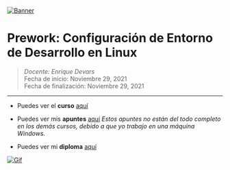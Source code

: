 [![Banner](https://geekflare.com/wp-content/uploads/2021/11/system-environment-variables.png "Banner")](https://geekflare.com/wp-content/uploads/2021/11/system-environment-variables.png "Banner")

# Prework: Configuración de Entorno de Desarrollo en Linux 

> *Docente:  Enrique Devars*
> <br>
> Fecha de inicio: Noviembre 29, 2021
> <br>
> Fecha de finalización: Noviembre 29, 2021

------------
- Puedes ver el **curso** [aquí](https://platzi.com/clases/prework-linux/ "aquí")

- Puedes ver mis **apuntes**  [aquí](https://steep-bridge-4be.notion.site/Prework-Configuraci-n-de-Entorno-de-Desarrollo-en-Linux-e4797328f4b7422ea85059a5be03c2ed "aquí") 
*Estos apuntes no están del todo completo en los demás cursos, debido a que yo trabajo en una máquina Windows.*

- Puedes ver mi **diploma** [aquí](https://platzi.com/p/Valenciajcamilo/curso/2383-prework-linux/diploma/detalle/ "aquí")

[![Gif](https://images.pling.com/img/00/00/55/86/05/1442245/24647f211b4887364973b9958bed65676de92a8d7b2cf31af3e3297a9d74b8ab037e.gif "Gif")](https://images.pling.com/img/00/00/55/86/05/1442245/24647f211b4887364973b9958bed65676de92a8d7b2cf31af3e3297a9d74b8ab037e.gif "Gif")